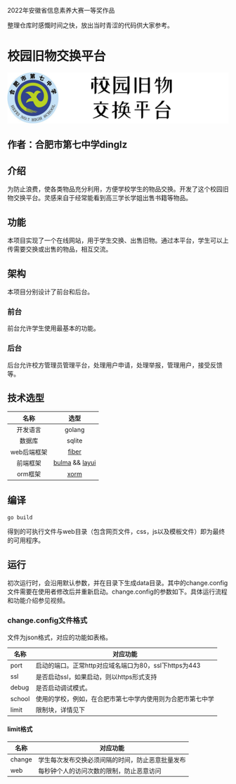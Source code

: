 2022年安徽省信息素养大赛一等奖作品

整理仓库时感慨时间之快，放出当时青涩的代码供大家参考。

# 校园旧物交换平台

![](./web/public/logo.png)

## 作者：合肥市第七中学dinglz

## 介绍

为防止浪费，使各类物品充分利用，方便学校学生的物品交换。开发了这个校园旧物交换平台。灵感来自于经常能看到高三学长学姐出售书籍等物品。

## 功能

本项目实现了一个在线网站，用于学生交换、出售旧物。通过本平台，学生可以上传需要交换或出售的物品，相互交流。

## 架构

本项目分别设计了前台和后台。

### 前台

前台允许学生使用最基本的功能。

### 后台

后台允许校方管理员管理平台，处理用户申请，处理举报，管理用户，接受反馈等。

## 技术选型

| 名称      | 选型                                                                |
|:-------:|:-----------------------------------------------------------------:|
| 开发语言    | golang                                                            |
| 数据库     | sqlite                                                            |
| web后端框架 | [fiber](https://github.com/gofiber/fiber)                         |
| 前端框架    | [bulma](https://bulma.io/) && [layui](https://layui.gitee.io/v2/) |
| orm框架   | [xorm](https://xorm.io/zh/)                                       |

## 编译

```shell
go build
```

得到的可执行文件与web目录（包含网页文件，css，js以及模板文件）即为最终的可用程序。

## 运行

初次运行时，会沿用默认参数，并在目录下生成data目录。其中的change.config文件需要在使用者修改后并重新启动。change.config的参数如下。具体运行流程和功能介绍参见视频。

### change.config文件格式

文件为json格式，对应的功能如表格。

| 名称     | 对应功能                                |
| ------ | ----------------------------------- |
| port   | 启动的端口。正常http对应域名端口为80，ssl下https为443 |
| ssl    | 是否启动ssl，如果启动，则以https形式支持            |
| debug  | 是否启动调试模式。                           |
| school | 使用的学校，例如，在合肥市第七中学内使用则为合肥市第七中学       |
| limit  | 限制块，详情见下                            |

#### limit格式

| 名称     | 对应功能                     |
| ------ | ------------------------ |
| change | 学生每次发布交换必须间隔的时间，防止恶意批量发布 |
| web    | 每秒钟个人的访问次数的限制，防止恶意访问     |
